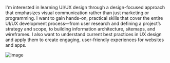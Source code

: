 I'm interested in learning UI/UX design through a design-focused approach that emphasizes visual communication rather than just marketing or programming. I want to gain hands-on, practical skills that cover the entire UI/UX development process—from user research and defining a project’s strategy and scope, to building information architecture, sitemaps, and wireframes. I also want to understand current best practices in UX design and apply them to create engaging, user-friendly experiences for websites and apps.

![image](https://github.com/user-attachments/assets/0fac70a3-cd6e-432d-9985-1432ed6f5a8d)
